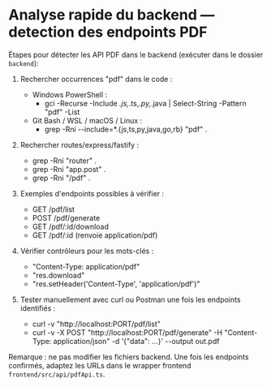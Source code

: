 # Analyse rapide du backend — detection des endpoints PDF

Étapes pour détecter les API PDF dans le backend (exécuter dans le dossier `backend`):

1. Rechercher occurrences "pdf" dans le code :
   - Windows PowerShell :
     - gci -Recurse -Include *.js,*.ts,*.py,*.java | Select-String -Pattern "pdf" -List
   - Git Bash / WSL / macOS / Linux :
     - grep -Rni --include=\*.{js,ts,py,java,go,rb} "pdf" .

2. Rechercher routes/express/fastify :
   - grep -Rni "router" .
   - grep -Rni "app.post" .
   - grep -Rni "/pdf" .

3. Exemples d'endpoints possibles à vérifier :
   - GET  /pdf/list
   - POST /pdf/generate
   - GET  /pdf/:id/download
   - GET  /pdf/:id (renvoie application/pdf)

4. Vérifier contrôleurs pour les mots-clés :
   - "Content-Type: application/pdf"
   - "res.download"
   - "res.setHeader('Content-Type', 'application/pdf')"

5. Tester manuellement avec curl ou Postman une fois les endpoints identifiés :
   - curl -v "http://localhost:PORT/pdf/list"
   - curl -v -X POST "http://localhost:PORT/pdf/generate" -H "Content-Type: application/json" -d '{"data": ...}' --output out.pdf

Remarque : ne pas modifier les fichiers backend. Une fois les endpoints confirmés, adaptez les URLs dans le wrapper frontend `frontend/src/api/pdfApi.ts`.
